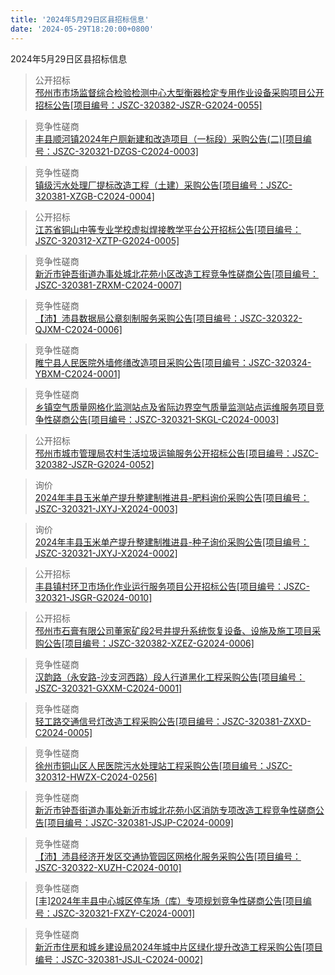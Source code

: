```yaml
---
title: '2024年5月29日区县招标信息'
date: '2024-05-29T18:20:00+0800'
---
```

2024年5月29日区县招标信息
<!--more-->
>公开招标<br>
>[邳州市市场监督综合检验检测中心大型衡器检定专用作业设备采购项目公开招标公告[项目编号：JSZC-320382-JSZR-G2024-0055]](http://czj.xz.gov.cn/Home/HomeDetails?type=0&articleid=e097a751-b283-46f0-ab78-f091a7ee6406)

>竞争性磋商<br>
>[丰县顺河镇2024年户厕新建和改造项目（一标段）采购公告(二)[项目编号：JSZC-320321-DZGS-C2024-0003]](http://czj.xz.gov.cn/Home/HomeDetails?type=0&articleid=6450d5bb-18d9-49e0-8014-e183df0b62e2)

>竞争性磋商<br>
>[镇级污水处理厂提标改造工程（土建）采购公告[项目编号：JSZC-320381-XZGB-C2024-0004]](http://czj.xz.gov.cn/Home/HomeDetails?type=0&articleid=563087fe-fa66-4cbe-b115-748f033535a4)

>公开招标<br>
>[江苏省铜山中等专业学校虚拟焊接教学平台公开招标公告[项目编号：JSZC-320312-XZTP-G2024-0005]](http://czj.xz.gov.cn/Home/HomeDetails?type=0&articleid=0e2db4bc-68cd-4503-8618-e6f68a2129ae)

>竞争性磋商<br>
>[新沂市钟吾街道办事处城北花苑小区改造工程竞争性磋商公告[项目编号：JSZC-320381-ZRXM-C2024-0007]](http://czj.xz.gov.cn/Home/HomeDetails?type=0&articleid=bf3b9b54-8d68-4110-86e1-3f4fffc617e8)

>竞争性磋商<br>
>[【沛】沛县数据局公章刻制服务采购公告[项目编号：JSZC-320322-QJXM-C2024-0006]](http://czj.xz.gov.cn/Home/HomeDetails?type=0&articleid=3e09a99c-3008-4587-af48-54835701d65f)

>竞争性磋商<br>
>[睢宁县人民医院外墙修缮改造项目采购公告[项目编号：JSZC-320324-YBXM-C2024-0001]](http://czj.xz.gov.cn/Home/HomeDetails?type=0&articleid=fe0b380c-ed59-4879-b71d-8fcfbd746aa2)

>竞争性磋商<br>
>[乡镇空气质量网格化监测站点及省际边界空气质量监测站点运维服务项目竞争性磋商公告[项目编号：JSZC-320321-SKGL-C2024-0003]](http://czj.xz.gov.cn/Home/HomeDetails?type=0&articleid=a70be057-4ee2-4a64-b2bd-2a49439ae613)

>公开招标<br>
>[邳州市城市管理局农村生活垃圾运输服务公开招标公告[项目编号：JSZC-320382-JSZR-G2024-0052]](http://czj.xz.gov.cn/Home/HomeDetails?type=0&articleid=4b5ff77f-fa80-4486-970d-8b9aa19b30b0)

>询价<br>
>[2024年丰县玉米单产提升整建制推进县-肥料询价采购公告[项目编号：JSZC-320321-JXYJ-X2024-0003]](http://czj.xz.gov.cn/Home/HomeDetails?type=0&articleid=23f7aea0-18ff-4282-bef3-89045db5c072)

>询价<br>
>[2024年丰县玉米单产提升整建制推进县-种子询价采购公告[项目编号：JSZC-320321-JXYJ-X2024-0002]](http://czj.xz.gov.cn/Home/HomeDetails?type=0&articleid=3dd27175-1852-410b-bc2d-22ccc9f7199b)

>公开招标<br>
>[丰县镇村环卫市场化作业运行服务项目公开招标公告[项目编号：JSZC-320321-JSGR-G2024-0010]](http://czj.xz.gov.cn/Home/HomeDetails?type=0&articleid=58afca10-02b2-44b2-a195-bc222ed00f8a)

>公开招标<br>
>[邳州市石膏有限公司董家矿段2号井提升系统恢复设备、设施及施工项目采购公告[项目编号：JSZC-320382-XZEZ-G2024-0006]](http://czj.xz.gov.cn/Home/HomeDetails?type=0&articleid=9d0b44ea-4a8f-485c-95f2-424bc44552c0)

>竞争性磋商<br>
>[汉韵路（永安路-沙支河西路）段人行道黑化工程采购公告[项目编号：JSZC-320321-GXXM-C2024-0001]](http://czj.xz.gov.cn/Home/HomeDetails?type=0&articleid=b8337b7b-32c8-4766-8f5f-e349822ccba9)

>竞争性磋商<br>
>[轻工路交通信号灯改造工程采购公告[项目编号：JSZC-320381-ZXXD-C2024-0005]](http://czj.xz.gov.cn/Home/HomeDetails?type=0&articleid=3fe376ec-a69b-4fdc-a088-1b123b43ab11)

>竞争性磋商<br>
>[徐州市铜山区人民医院污水处理站工程采购公告[项目编号：JSZC-320312-HWZX-C2024-0256]](http://czj.xz.gov.cn/Home/HomeDetails?type=0&articleid=1ed923a6-5b54-4c15-b60c-f1774bb165ba)

>竞争性磋商<br>
>[新沂市钟吾街道办事处新沂市城北花苑小区消防专项改造工程竞争性磋商公告[项目编号：JSZC-320381-JSJP-C2024-0009]](http://czj.xz.gov.cn/Home/HomeDetails?type=0&articleid=97b49a14-f9fc-4601-aa98-91703ca7b87c)

>竞争性磋商<br>
>[【沛】沛县经济开发区交通协管园区网格化服务采购公告[项目编号：JSZC-320322-XUZH-C2024-0010]](http://czj.xz.gov.cn/Home/HomeDetails?type=0&articleid=5024236c-e614-4e6a-88de-a3b6b95f9e77)

>竞争性磋商<br>
>[[丰]2024年丰县中心城区停车场（库）专项规划竞争性磋商公告[项目编号：JSZC-320321-FXZY-C2024-0001]](http://czj.xz.gov.cn/Home/HomeDetails?type=0&articleid=3022ad7b-ae29-49d4-a43b-078ce90de9e1)

>竞争性磋商<br>
>[新沂市住房和城乡建设局2024年城中片区绿化提升改造工程采购公告[项目编号：JSZC-320381-JSJL-C2024-0002]](http://czj.xz.gov.cn/Home/HomeDetails?type=0&articleid=a05c9761-79fc-4767-b038-f31c25fce758)


